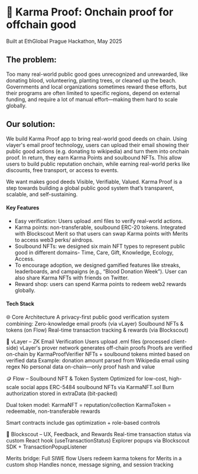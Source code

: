 # 🫶 Karma Proof: Onchain proof for offchain good
Built at EthGlobal Prague Hackathon, May 2025

## The problem:
Too many real-world public good goes unrecognized and unrewarded, like donating blood, volunteering, planting trees, or cleaned up the beach. Governments and local organizations sometimes reward these efforts, but their programs are often limited to specific regions, depend on external funding, and require a lot of manual effort—making them hard to scale globally.

## Our solution:
We build Karma Proof app to bring real-world good deeds on chain. 
Using vlayer's email proof technology, users can upload their email showing their public good actions (e.g. donating to wikipedia) and turn them into onchain proof. In return, they earn Karma Points and soulbound NFTs. This allow users to build public reputation onchain, while earning real-world perks like discounts, free transport, or access to events.

We want makes good deeds Visible, Verifiable, Valued. Karma Proof is a step towards building a global public good system that’s transparent, scalable, and self-sustaining. 

#### Key Features
- Easy verification: Users upload .eml files to verify real-world actions.
- Karma points: non-transferable, soulbound ERC-20 tokens. Integrated with Blockscout Merit so that users can swap Karma points with Merits to access web3 perks/ airdrops.
- Soulbound NFTs: we designed six main NFT types to represent public good in different domains- Time, Care, Gift, Knowledge, Ecology, Access. 
- To encourage adoption, we designed gamified features like streaks, leaderboards, and campaigns (e.g., “Blood Donation Week”). User can also share Karma NFTs with friends on Twitter.
- Reward shop: users can spend Karma points to redeem web2 rewards globally.

#### Tech Stack  
🌐 Core Architecture
A privacy-first public good verification system combining:
Zero-knowledge email proofs (via vLayer)
Soulbound NFTs & tokens (on Flow)
Real-time transaction tracking & rewards (via Blockscout)

🔐 vLayer – ZK Email Verification
Users upload .eml files (processed client-side)
vLayer's prover network generates off-chain proofs
Proofs are verified on-chain by KarmaProofVerifier
NFTs + soulbound tokens minted based on verified data
Example: donation amount parsed from Wikipedia email using regex
No personal data on-chain—only proof hash and value

🪙 Flow – Soulbound NFT & Token System
Optimized for low-cost, high-scale social apps
ERC-5484 soulbound NFTs via KarmaNFT.sol
Burn authorization stored in extraData (bit-packed)

Dual token model:
KarmaNFT = reputation/collection
KarmaToken = redeemable, non-transferable rewards

Smart contracts include gas optimization + role-based controls

🧩 Blockscout – UX, Feedback, and Rewards
Real-time transaction status via custom React hook (useTransactionStatus)
Explorer popups via Blockscout SDK + TransactionPopupListener

Merits bridge:
Full SIWE flow
Users redeem karma tokens for Merits in a custom shop
Handles nonce, message signing, and session tracking
